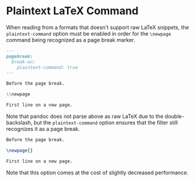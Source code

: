 # Plaintext LaTeX Command

When reading from a formats that doesn't support raw LaTeX
snippets, the `plaintext-command` option must be enabled in order
for the `\newpage` command being recognized as a page break
marker.

``` markdown {#input}
---
pagebreak:
  break-on:
    plaintext-command: true
---

Before the page break.

\\newpage

First line on a new page.
```

Note that pandoc does not parse above as raw LaTeX due to the
double-backslash, but the `plaintext-command` option ensures that
the filter still recognizes it as a page break.

``` latex {#expected}
Before the page break.

\newpage{}

First line on a new page.
```

Note that this option comes at the cost of slightly decreased
performance.
